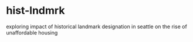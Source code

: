 # hist-lndmrk
exploring impact of historical landmark designation in seattle on the rise of unaffordable housing
